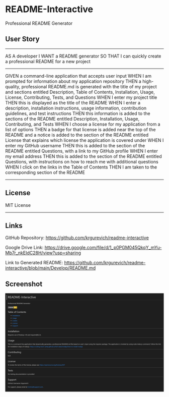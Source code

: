 # README-Interactive

Professional README Generator

## User Story

---

AS A developer
I WANT a README generator
SO THAT I can quickly create a professional README for a new project

---

GIVEN a command-line application that accepts user input
WHEN I am prompted for information about my application repository
THEN a high-quality, professional README.md is generated with the title of my project and sections entitled Description, Table of Contents, Installation, Usage, License, Contributing, Tests, and Questions
WHEN I enter my project title
THEN this is displayed as the title of the README
WHEN I enter a description, installation instructions, usage information, contribution guidelines, and test instructions
THEN this information is added to the sections of the README entitled Description, Installation, Usage, Contributing, and Tests
WHEN I choose a license for my application from a list of options
THEN a badge for that license is added near the top of the README and a notice is added to the section of the README entitled License that explains which license the application is covered under
WHEN I enter my GitHub username
THEN this is added to the section of the README entitled Questions, with a link to my GitHub profile
WHEN I enter my email address
THEN this is added to the section of the README entitled Questions, with instructions on how to reach me with additional questions
WHEN I click on the links in the Table of Contents
THEN I am taken to the corresponding section of the README

---

## License

MIT License

---

## Links

GitHub Repository: https://github.com/krgurevich/readme-interactive

Google Drive Link: https://drive.google.com/file/d/1_p0PGM045QkqY_mYu-Mb7r_nkEIdC28H/view?usp=sharing

Link to Generated README: https://github.com/krgurevich/readme-interactive/blob/main/Develop/README.md

## Screenshot

![website screenshot](./Develop/images/screenshot.png)
